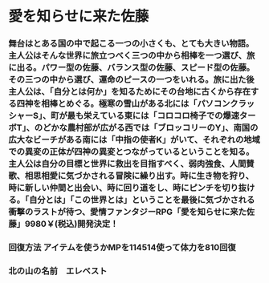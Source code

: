 # 愛を知らせに来た佐藤
### 舞台はとある国の中で起こる一つの小さくも、とても大きい物語。主人公はそんな世界に旅立つべく三つの中から相棒を一つ選び、旅に出る。パワー型の佐藤、バランス型の佐藤、スピード型の佐藤。その三つの中から選び、運命のピースの一つをいれる。旅に出た後主人公は、「自分とは何か」を知るためにその台地に古くから存在する四神を相棒とめぐる。極寒の雪山がある北には「パソコンクラッシャーS」、町が最も栄えている東には「コロコロ椅子での爆速ターボT」、のどかな農村部が広がる西では「ブロッコリーのY」、南国の広大なビーチがある南には「中指の使者K」がいて、それぞれの地域での異変の正体が四神の異変とつながっているということを知る。主人公は自分の目標と世界に救出を目指すべく、弱肉強食、人間賛歌、相思相愛に気づかされる冒険に繰り出す。時に生き物を狩り、時に新しい仲間と出会い、時に回り道をし、時にピンチを切り抜ける。「自分とは」「この世界とは」ということを最後に気づかされる衝撃のラストが待つ、愛情ファンタジーRPG「愛を知らせに来た佐藤」9980￥(税込)開発決定！

### 回復方法     アイテムを使うかMPを114514使って体力を810回復

### 北の山の名前　エレベスト
